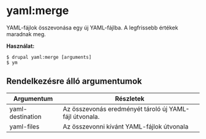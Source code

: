 # yaml:merge
YAML-fájlok összevonása egy új YAML-fájlba. A legfrissebb értékek maradnak meg.

**Használat:**
```
$ drupal yaml:merge [arguments] 
$ ym  
```

## Rendelkezésre álló argumentumok
Argumentum | Részletek
---------|-------------
yaml-destination | Az összevonás eredményét tároló új YAML-fájl útvonala.
yaml-files | Az összevonni kívánt YAML-fájlok útvonala
